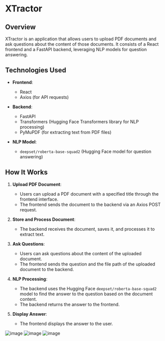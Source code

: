# XTractor

## Overview
XTractor is an application that allows users to upload PDF documents and ask questions about the content of those documents. It consists of a React frontend and a FastAPI backend, leveraging NLP models for question answering.

## Technologies Used

- **Frontend**:
  - React
  - Axios (for API requests)

- **Backend**:
  - FastAPI
  - Transformers (Hugging Face Transformers library for NLP processing)
  - PyMuPDF (for extracting text from PDF files)

- **NLP Model**:
  - `deepset/roberta-base-squad2` (Hugging Face model for question answering)

## How It Works

1. **Upload PDF Document**:
   - Users can upload a PDF document with a specified title through the frontend interface.
   - The frontend sends the document to the backend via an Axios POST request.

2. **Store and Process Document**:
   - The backend receives the document, saves it, and processes it to extract text.

3. **Ask Questions**:
   - Users can ask questions about the content of the uploaded document.
   - The frontend sends the question and the file path of the uploaded document to the backend.

4. **NLP Processing**:
   - The backend uses the Hugging Face `deepset/roberta-base-squad2` model to find the answer to the question based on the document content.
   - The backend returns the answer to the frontend.

5. **Display Answer**:
   - The frontend displays the answer to the user.

![image](https://github.com/prem-karanwal/XTractor/assets/113821428/b5bb8745-aeac-4853-9f68-1f5f6f41a574)
![image](https://github.com/prem-karanwal/XTractor/assets/113821428/870abf62-4948-4f82-b227-5d74281307d2)
![image](https://github.com/prem-karanwal/XTractor/assets/113821428/2c66c84d-b53d-4b87-b84f-6ab1a4db33da)



